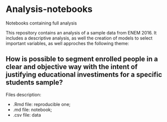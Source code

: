 # Analysis-notebooks
Notebooks containing full analysis

This repository contains an analysis of a sample data from ENEM 2016. It includes a descriptive analysis, as well the creation of models to select important variables, as well approches the following theme: 

## How is possible to segment enrolled people in a clear and objective way with the intent of justifying educational investiments for a specific students sample?

Files description:
* .Rmd file: reproducible one;
* .md file: notebook;
* .csv file: data

